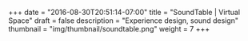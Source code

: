 +++
date = "2016-08-30T20:51:14-07:00"
title = "SoundTable | Virtual Space"
draft = false
description = "Experience design, sound design"
thumbnail = "img/thumbnail/soundtable.png"
weight = 7
+++

